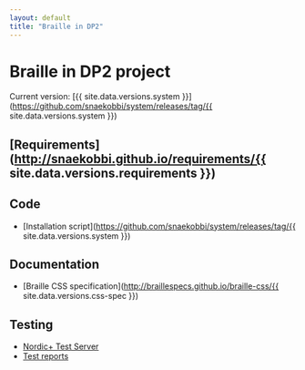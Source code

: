 ```yaml
---
layout: default
title: "Braille in DP2"
---
```

# Braille in DP2 project

Current version: [{{ site.data.versions.system }}](https://github.com/snaekobbi/system/releases/tag/{{ site.data.versions.system }})

## [Requirements](http://snaekobbi.github.io/requirements/{{ site.data.versions.requirements }})

## Code

* [Installation script](https://github.com/snaekobbi/system/releases/tag/{{ site.data.versions.system }})

## Documentation

* [Braille CSS specification](http://braillespecs.github.io/braille-css/{{ site.data.versions.css-spec }})

## Testing

* [Nordic+ Test Server](http://158.39.20.55)
* [Test reports](https://github.com/snaekobbi/testing/tree/master/Test%20reports)
